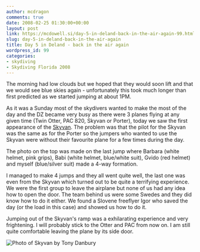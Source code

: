 ```yaml
---
author: mcdragon
comments: true
date: 2008-02-25 01:30:00+00:00
layout: post
link: https://mcdowell.si/day-5-in-deland-back-in-the-air-again-99.html
slug: day-5-in-deland-back-in-the-air-again
title: Day 5 in Deland - back in the air again
wordpress_id: 99
categories:
- skydiving
- Skydiving Florida 2008
---
```


The morning had low clouds but we hoped that they would soon lift and that we would see blue skies again - unfortunately this took much longer than first predicted as we started jumping at about 1PM.

As it was a Sunday most of the skydivers wanted to make the most of the day and the DZ became very busy as there were 3 planes flying at any given time (Twin Otter, PAC 820, Skyvan or Porter), today we saw the first appearance of the [Skyvan](http://en.wikipedia.org/wiki/Short_Skyvan). The problem was that the pilot for the Skyvan was the same as for the Porter so the jumpers who wanted to use the Skyvan were without their favourite plane for a few times during the day.

The photo on the top was made on the last jump where Barbara (white helmet, pink grips), Babi (white helmet, blue/white suit), Gvido (red helmet) and myself (blue/silver suit) made a 4-way formation.

I managed to make 4 jumps and they all went quite well, the last one was even from the Skyvan which turned out to be quite a terrifying experience. We were the first group to leave the airplane but none of us had any idea how to open the door. The team behind us were some Swedes and they did know how to do it either. We found a Slovene freeflyer Igor who saved the day (or the load in this case) and showed us how to do it.

Jumping out of the Skyvan's ramp was a exhilarating experience and very frightening. I will probably stick to the Otter and PAC from now on. I am still quite comfortable leaving the plane by its side door.


![](http://bp2.blogger.com/_NGEqiMCgdY8/R8IkzhFYLAI/AAAAAAAACH4/5FL0PRdQYiM/s400/skyvan.jpg "Photo of Skyvan by Tony Danbury")
